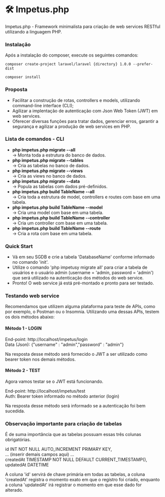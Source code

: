# 🛠️ Impetus.php
Impetus.php - Framework minimalista para criação de web services RESTful utilizando a linguagem PHP.

### Instalação
Após a instalação do composer, execute os seguintes comandos:

```shell
composer create-project laravel/laravel {directory} 1.0.0 --prefer-dist
```
```shell
composer install
```

### Proposta
- Facilitar a construção de rotas, controllers e models, utilizando command-line interface (CLI);
- Agilizar a implentação de autenticação com Json Web Token (JWT) em web services.
- Oferecer diversas funções para tratar dados, gerenciar erros, garantir a segurança e agilizar a produção de web services em PHP.

### Lista de comandos - CLI
- <b>php impetus.php migrate --all</b>
<br> -> Monta toda a estrutura do banco de dados.
- <b>php impetus.php migrate --tables</b>
<br> -> Cria as tabelas no banco de dados.
- <b>php impetus.php migrate --views</b>
<br> -> Cria as views no banco de dados.
- <b>php impetus.php migrate --data</b>
<br> -> Popula as tabelas com dados pré-definidos.
- <b>php impetus.php build TableName --all</b>
<br> -> Cria toda a estrutura de model, controllers e routes com base em uma tabela.
- <b>php impetus.php build TableName --model </b>
<br> -> Cria uma model com base em uma tabela.
- <b>php impetus.php build TableName --controller</b>
<br> -> Cria um controller com base em uma tabela.
- <b>php impetus.php build TableName --route</b>
<br> -> Cria a rota com base em uma tabela.

### Quick Start

- Vá em seu SGDB e crie a tabela 'DatabaseName' conforme informado no comando 'init'.
- Utilize o comando 'php impetusy migrate all' para criar a tabela de usuários e o usuário admin (username = 'admin, password = 'admin') que será utilizado na autenticação dos métodos do web service.
- Pronto! O web service já está pré-montado e pronto para ser testado.

### Testando web service

Recomendamos que utilizem alguma plataforma para teste de APIs, como por exemplo, o Postman ou o Insomnia.
Utilizando uma dessas APIs, testem os dois métodos abaixo:

#### Método 1 - LOGIN

End-point: http://localhost/impetus/login<br>
Data (Json): {"username" : "admin","password" : "admin"}

Na resposta desse método será fornecido o JWT a ser utilizado como bearer token nos demais métodos.

#### Método 2 - TEST

Agora vamos testar se o JWT está funcionando.

End-point: http://localhost/impetus/test<br>
Auth: Bearer token informado no método anterior (login)

Na resposta desse método será informado se a autenticação foi bem sucedida.

### Observação importante para criação de tabelas

É de suma importância que as tabelas possuam essas três colunas obrigatórias.

id INT NOT NULL AUTO_INCREMENT PRIMARY KEY,<br>
... (inserir demais campos aqui) ... <br>
createdAt TIMESTAMP NOT NULL DEFAULT CURRENT_TIMESTAMP(),<br>
updatedAt DATETIME<br>

A coluna 'id' servirá de chave primária em todas as tabelas, a coluna 'createdAt' registra o momento exato em que o registro foi criado, enquanto a coluna 'updatedAt' irá registrar o momento em que esse dado for alterado. 